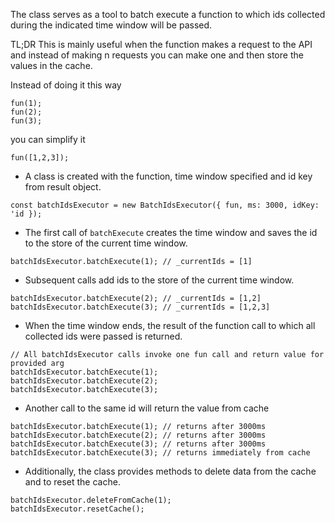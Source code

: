 The class serves as a tool to batch execute a function to which ids collected during the indicated time window will be passed.

TL;DR
This is mainly useful when the function makes a request to the API and instead of making n requests you can make one and then store the values in the cache.

Instead of doing it this way

```
fun(1);
fun(2);
fun(3);
```

you can simplify it

```
fun([1,2,3]);
```

- A class is created with the function, time window specified and id key from result object.

```
const batchIdsExecutor = new BatchIdsExecutor({ fun, ms: 3000, idKey: 'id });
```

- The first call of `batchExecute` creates the time window and saves the id to the store of the current time window.

```
batchIdsExecutor.batchExecute(1); // _currentIds = [1]
```

- Subsequent calls add ids to the store of the current time window.

```
batchIdsExecutor.batchExecute(2); // _currentIds = [1,2]
batchIdsExecutor.batchExecute(3); // _currentIds = [1,2,3]
```

- When the time window ends, the result of the function call to which all collected ids were passed is returned.

```
// All batchIdsExecutor calls invoke one fun call and return value for provided arg
batchIdsExecutor.batchExecute(1);
batchIdsExecutor.batchExecute(2);
batchIdsExecutor.batchExecute(3);
```

- Another call to the same id will return the value from cache

```
batchIdsExecutor.batchExecute(1); // returns after 3000ms
batchIdsExecutor.batchExecute(2); // returns after 3000ms
batchIdsExecutor.batchExecute(3); // returns after 3000ms
batchIdsExecutor.batchExecute(3); // returns immediately from cache
```

- Additionally, the class provides methods to delete data from the cache and to reset the cache.

```
batchIdsExecutor.deleteFromCache(1);
batchIdsExecutor.resetCache();
```

